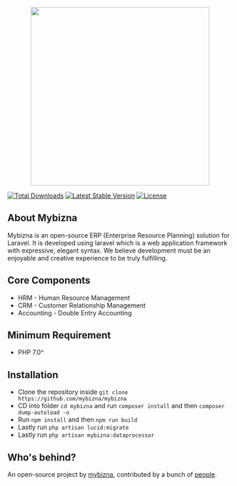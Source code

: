 <p align="center"><a href="https://mybizna.com" target="_blank"><img src="http://mybizna.com/wp-content/uploads/2021/11/logo.png" width="400"></a></p>


<a href="https://packagist.org/packages/mybizna/mybizna"><img src="https://img.shields.io/packagist/dt/mybizna/mybizna" alt="Total Downloads"></a>
<a href="https://packagist.org/packages/mybizna/mybizna"><img src="https://img.shields.io/packagist/v/mybizna/mybizna" alt="Latest Stable Version"></a>
<a href="https://packagist.org/packages/mybizna/mybizna"><img src="https://img.shields.io/packagist/l/mybizna/mybizna" alt="License"></a>
</p>

## About Mybizna

Mybizna is an open-source ERP (Enterprise Resource Planning) solution for Laravel. It is developed using laravel which is a web application framework with expressive, elegant syntax. We believe development must be an enjoyable and creative experience to be truly fulfilling. 


## Core Components

-   HRM - Human Resource Management
-   CRM - Customer Relationship Management
-   Accounting - Double Entry Accounting


## Minimum Requirement

-   PHP 7.0^


## Installation

-   Clone the repository inside `git clone https://github.com/mybizna/mybizna`
-   CD into folder `cd mybizna` and run `composer install` and then `composer dump-autoload -o`
-   Run `npm install` and then `npm run build`
-   Lastly run `php artisan lucid:migrate`
-   Lastly run `php artisan mybizna:dataprocessor`



## Who's behind?

An open-source project by [mybizna](https://mybizna.com/), contributed by a bunch of [people](https://github.com/mybizna/mybizna/graphs/contributors).
